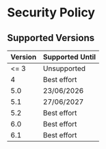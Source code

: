 # Security Policy

## Supported Versions

| Version | Supported Until |
| ------- | --------------- |
| <= 3    | Unsupported     |
| 4       | Best effort     |
| 5.0     | 23/06/2026      |
| 5.1     | 27/06/2027      |
| 5.2     | Best effort     |
| 6.0     | Best effort     |
| 6.1     | Best effort     |
